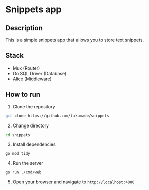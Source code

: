 # Snippets app

## Description

This is a simple snippets app that allows you to store text snippets.

## Stack

- Mux (Router)
- Go SQL Driver (Database)
- Alice (Middleware)

## How to run

1. Clone the repository

```bash
git clone https://github.com/takumade/snippets
```

2. Change directory

```bash
cd snippets
```

3. Install dependencies

```bash
go mod tidy
```

4. Run the server

```bash
go run ./cmd/web
```

5. Open your browser and navigate to `http://localhost:4000`

